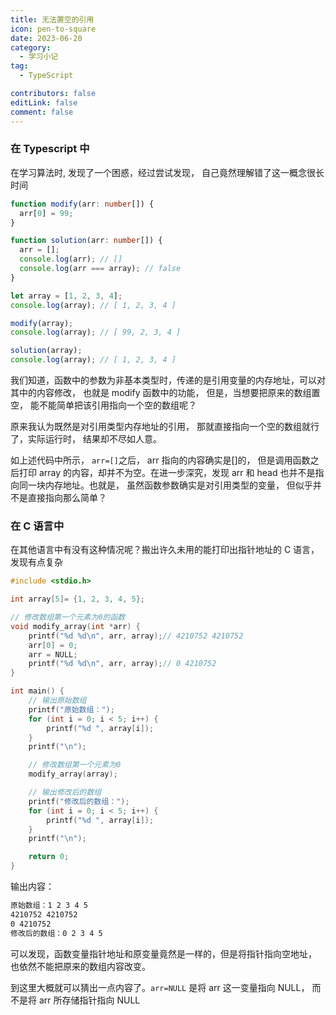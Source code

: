 ```yaml
---
title: 无法置空的引用
icon: pen-to-square
date: 2023-06-20
category:
  - 学习小记
tag:
  - TypeScript

contributors: false
editLink: false
comment: false
---
```

### 在 Typescript 中

在学习算法时, 发现了一个困惑，经过尝试发现， 自己竟然理解错了这一概念很长时间

```typescript
function modify(arr: number[]) {
  arr[0] = 99;
}

function solution(arr: number[]) {
  arr = [];
  console.log(arr); // []
  console.log(arr === array); // false
}

let array = [1, 2, 3, 4];
console.log(array); // [ 1, 2, 3, 4 ]

modify(array);
console.log(array); // [ 99, 2, 3, 4 ]

solution(array);
console.log(array); // [ 1, 2, 3, 4 ]
```

我们知道，函数中的参数为非基本类型时，传递的是引用变量的内存地址，可以对其中的内容修改， 也就是 modify 函数中的功能， 但是，当想要把原来的数组置空， 能不能简单把该引用指向一个空的数组呢？

原来我认为既然是对引用类型内存地址的引用， 那就直接指向一个空的数组就行了，实际运行时， 结果却不尽如人意。

如上述代码中所示， `arr=[]`之后， arr 指向的内容确实是[]的， 但是调用函数之后打印 array 的内容，却并不为空。在进一步深究，发现 arr 和 head 也并不是指向同一块内存地址。也就是， 虽然函数参数确实是对引用类型的变量， 但似乎并不是直接指向那么简单？

### 在 C 语言中

在其他语言中有没有这种情况呢？搬出许久未用的能打印出指针地址的 C 语言，发现有点复杂

```c
#include <stdio.h>

int array[5]= {1, 2, 3, 4, 5};

// 修改数组第一个元素为0的函数
void modify_array(int *arr) {
	printf("%d %d\n", arr, array);// 4210752 4210752
    arr[0] = 0;
	arr = NULL;
	printf("%d %d\n", arr, array);// 0 4210752
}

int main() {
    // 输出原始数组
    printf("原始数组：");
    for (int i = 0; i < 5; i++) {
        printf("%d ", array[i]);
    }
    printf("\n");

    // 修改数组第一个元素为0
    modify_array(array);

    // 输出修改后的数组
    printf("修改后的数组：");
    for (int i = 0; i < 5; i++) {
        printf("%d ", array[i]);
    }
    printf("\n");

    return 0;
}
```

输出内容：

```txt
原始数组：1 2 3 4 5
4210752 4210752
0 4210752
修改后的数组：0 2 3 4 5
```

可以发现，函数变量指针地址和原变量竟然是一样的，但是将指针指向空地址， 也依然不能把原来的数组内容改变。

到这里大概就可以猜出一点内容了。`arr=NULL` 是将 arr 这一变量指向 NULL， 而不是将 arr 所存储指针指向 NULL
